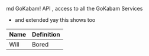 md GoKabam! API , access to all the GoKabam Services

* and extended yay this shows too


| Name | Definition |
| ------- | -------- |
| Will | Bored |